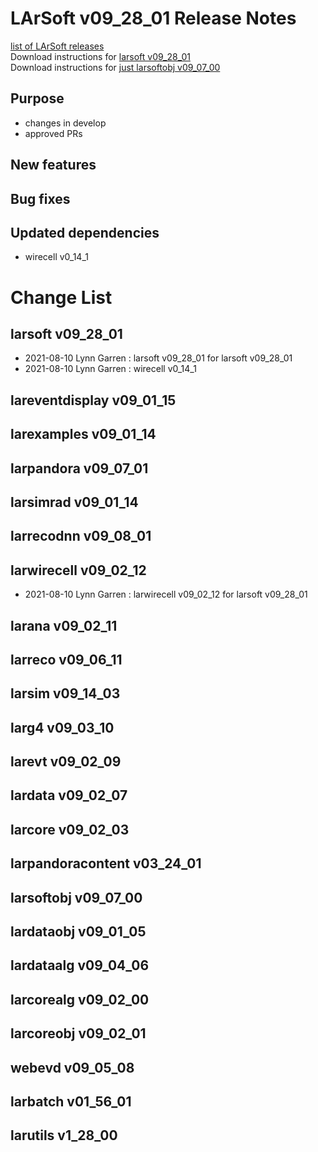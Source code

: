 # LArSoft v09_28_01 Release Notes



[list of LArSoft releases](LArSoft_release_list)  
Download instructions for [larsoft v09_28_01](https://scisoft.fnal.gov/scisoft/bundles/larsoft/v09_28_01/larsoft-v09_28_01.html)  
Download instructions for [just larsoftobj v09_07_00](https://scisoft.fnal.gov/scisoft/bundles/larsoftobj/v09_07_00/larsoftobj-v09_07_00.html)

## Purpose

-   changes in develop
-   approved PRs

## New features

## Bug fixes

## Updated dependencies

-   wirecell v0_14_1

# Change List

## larsoft v09_28_01

-   2021-08-10 Lynn Garren : larsoft v09_28_01 for larsoft v09_28_01
-   2021-08-10 Lynn Garren : wirecell v0_14_1

## lareventdisplay v09_01_15

## larexamples v09_01_14

## larpandora v09_07_01

## larsimrad v09_01_14

## larrecodnn v09_08_01

## larwirecell v09_02_12

-   2021-08-10 Lynn Garren : larwirecell v09_02_12 for larsoft v09_28_01

## larana v09_02_11

## larreco v09_06_11

## larsim v09_14_03

## larg4 v09_03_10

## larevt v09_02_09

## lardata v09_02_07

## larcore v09_02_03

## larpandoracontent v03_24_01

## larsoftobj v09_07_00

## lardataobj v09_01_05

## lardataalg v09_04_06

## larcorealg v09_02_00

## larcoreobj v09_02_01

## webevd v09_05_08

## larbatch v01_56_01

## larutils v1_28_00
